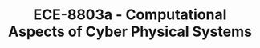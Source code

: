 ---
layout: course
title: ECE-8803a - Computational Aspects of Cyber Physical Systems
aliases: 
course_id: ECE-8803a
permalink: /ECE-8803a/
avg_difficulty: 0
avg_rating: 0
avg_workload: 0
---